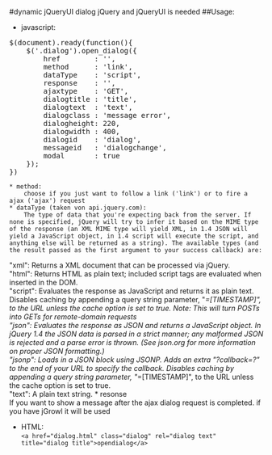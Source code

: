 #dynamic jQueryUI dialog
jQuery and jQueryUI is needed
##Usage:

* javascript:
<pre>
$(document).ready(function(){
	$('.dialog').open_dialog({
		href        : '',
		method		: 'link',
		dataType	: 'script',
		response	: '',
		ajaxtype	: 'GET',
		dialogtitle : 'title',
		dialogtext  : 'text',
		dialogclass : 'message error',
		dialogheight: 220,
		dialogwidth : 400,
		dialogid    : 'dialog',
		messageid   : 'dialogchange',
		modal       : true
	});
})
</pre>

	* method:  
		choose if you just want to follow a link ('link') or to fire a ajax ('ajax') request
	* dataType (taken von api.jquery.com):  
		The type of data that you're expecting back from the server. If none is specified, jQuery will try to infer it based on the MIME type of the response (an XML MIME type will yield XML, in 1.4 JSON will yield a JavaScript object, in 1.4 script will execute the script, and anything else will be returned as a string). The available types (and the result passed as the first argument to your success callback) are:  
"xml": Returns a XML document that can be processed via jQuery.  
"html": Returns HTML as plain text; included script tags are evaluated when inserted in the DOM.  
"script": Evaluates the response as JavaScript and returns it as plain text. Disables caching by appending a query string parameter, "_=[TIMESTAMP]", to the URL unless the cache option is set to true. Note: This will turn POSTs into GETs for remote-domain requests  
"json": Evaluates the response as JSON and returns a JavaScript object. In jQuery 1.4 the JSON data is parsed in a strict manner; any malformed JSON is rejected and a parse error is thrown. (See json.org for more information on proper JSON formatting.)  
"jsonp": Loads in a JSON block using JSONP. Adds an extra "?callback=?" to the end of your URL to specify the callback. Disables caching by appending a query string parameter, "_=[TIMESTAMP]", to the URL unless the cache option is set to true.  
"text": A plain text string.
	* resonse  
	If you want to show a message after the ajax dialog request is completed. if you have jGrowl it will be used


* HTML:  
`<a href="dialog.html" class="dialog" rel="dialog text" title="dialog title">opendialog</a>`